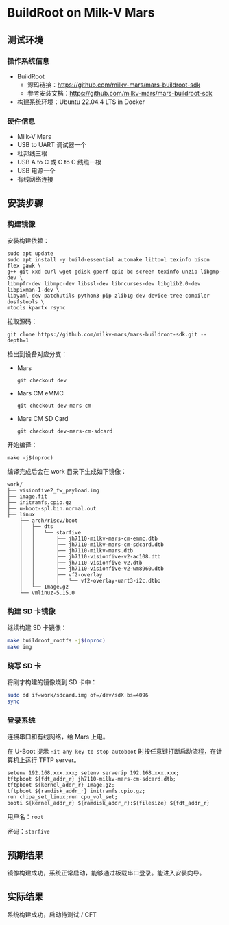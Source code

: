 # BuildRoot on Milk-V Mars

## 测试环境

### 操作系统信息

- BuildRoot
  - 源码链接：https://github.com/milkv-mars/mars-buildroot-sdk
  - 参考安装文档：https://github.com/milkv-mars/mars-buildroot-sdk
- 构建系统环境：Ubuntu 22.04.4 LTS in Docker

### 硬件信息

- Milk-V Mars
- USB to UART 调试器一个
- 杜邦线三根
- USB A to C 或 C to C 线缆一根
- USB 电源一个
- 有线网络连接

## 安装步骤

### 构建镜像

安装构建依赖：

```shell
sudo apt update
sudo apt install -y build-essential automake libtool texinfo bison flex gawk \
g++ git xxd curl wget gdisk gperf cpio bc screen texinfo unzip libgmp-dev \
libmpfr-dev libmpc-dev libssl-dev libncurses-dev libglib2.0-dev libpixman-1-dev \
libyaml-dev patchutils python3-pip zlib1g-dev device-tree-compiler dosfstools \
mtools kpartx rsync
```

拉取源码：

```shell
git clone https://github.com/milkv-mars/mars-buildroot-sdk.git --depth=1
```

检出到设备对应分支：

- Mars
  ```
  git checkout dev
  ```

- Mars CM eMMC
  ```
  git checkout dev-mars-cm
  ```

- Mars CM SD Card
  ```
  git checkout dev-mars-cm-sdcard
  ```

开始编译：

```shell
make -j$(nproc)
```

编译完成后会在 work 目录下生成如下镜像：

```
work/
├── visionfive2_fw_payload.img
├── image.fit
├── initramfs.cpio.gz
├── u-boot-spl.bin.normal.out
├── linux
    ├── arch/riscv/boot
    │   ├── dts
    │   │   └── starfive
    │   │       ├── jh7110-milkv-mars-cm-emmc.dtb
    │   │       ├── jh7110-milkv-mars-cm-sdcard.dtb
    │   │       ├── jh7110-milkv-mars.dtb
    │   │       ├── jh7110-visionfive-v2-ac108.dtb
    │   │       ├── jh7110-visionfive-v2.dtb
    │   │       ├── jh7110-visionfive-v2-wm8960.dtb
    │   │       ├── vf2-overlay
    │   │       │   └── vf2-overlay-uart3-i2c.dtbo
    │   └── Image.gz
    └── vmlinuz-5.15.0
```


### 构建 SD 卡镜像

继续构建 SD 卡镜像：
```bash
make buildroot_rootfs -j$(nproc)
make img
```

### 烧写 SD 卡

将刚才构建的镜像烧到 SD 卡中：
```bash
sudo dd if=work/sdcard.img of=/dev/sdX bs=4096
sync
```

### 登录系统

连接串口和有线网络，给 Mars 上电。

在 U-Boot 提示 `Hit any key to stop autoboot` 时按任意键打断启动流程，在计算机上运行 TFTP server。

```
setenv 192.168.xxx.xxx; setenv serverip 192.168.xxx.xxx;
tftpboot ${fdt_addr_r} jh7110-milkv-mars-cm-sdcard.dtb;
tftpboot ${kernel_addr_r} Image.gz;
tftpboot ${ramdisk_addr_r} initramfs.cpio.gz;
run chipa_set_linux;run cpu_vol_set;
booti ${kernel_addr_r} ${ramdisk_addr_r}:${filesize} ${fdt_addr_r}
```

用户名：`root`

密码：`starfive`

## 预期结果

镜像构建成功，系统正常启动，能够通过板载串口登录。能进入安装向导。

## 实际结果

系统构建成功，启动待测试 / CFT